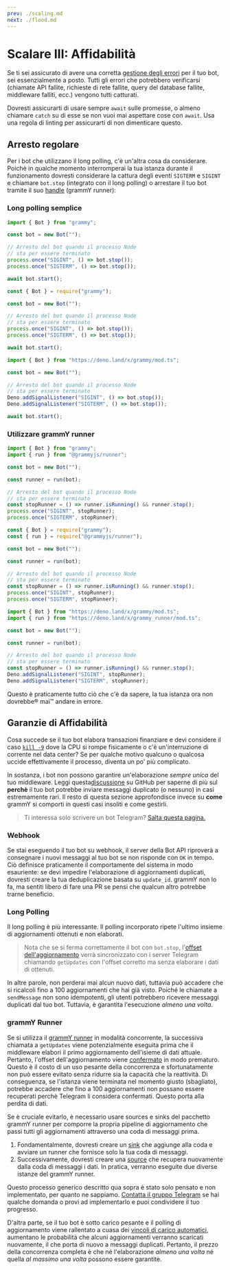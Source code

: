 ```yaml
---
prev: ./scaling.md
next: ./flood.md
---
```


# Scalare III: Affidabilità

Se ti sei assicurato di avere una corretta [gestione degli errori](../guide/errors.md) per il tuo bot, sei essenzialmente a posto.
Tutti gli errori che potrebbero verificarsi (chiamate API fallite, richieste di rete fallite, query del database fallite, middleware falliti, ecc.) vengono tutti catturati.

Dovresti assicurarti di usare sempre `await` sulle promesse, o almeno chiamare `catch` su di esse se non vuoi mai aspettare cose con `await`.
Usa una regola di linting per assicurarti di non dimenticare questo.

## Arresto regolare

Per i bot che utilizzano il long polling, c'è un'altra cosa da considerare.
Poichè in qualche momento interromperai la tua istanza durante il funzionamento dovresti considerare la cattura degli eventi `SIGTERM` e `SIGINT` e chiamare `bot.stop` (integrato con il long polling) o arrestare il tuo bot tramite il suo [handle](https://deno.land/x/grammy_runner/mod.ts?s=RunnerHandle#prop_stop) (grammY runner):

### Long polling semplice

<CodeGroup>

<CodeGroupItem title="TypeScript" active>

```ts
import { Bot } from "grammy";

const bot = new Bot("");

// Arresto del bot quando il processo Node
// sta per essere terminato
process.once("SIGINT", () => bot.stop());
process.once("SIGTERM", () => bot.stop());

await bot.start();
```

</CodeGroupItem>

<CodeGroupItem title="JavaScript">

```js
const { Bot } = require("grammy");

const bot = new Bot("");

// Arresto del bot quando il processo Node
// sta per essere terminato
process.once("SIGINT", () => bot.stop());
process.once("SIGTERM", () => bot.stop());

await bot.start();
```

</CodeGroupItem>

<CodeGroupItem title="Deno">

```ts
import { Bot } from "https://deno.land/x/grammy/mod.ts";

const bot = new Bot("");

// Arresto del bot quando il processo Node
// sta per essere terminato
Deno.addSignalListener("SIGINT", () => bot.stop());
Deno.addSignalListener("SIGTERM", () => bot.stop());

await bot.start();
```

</CodeGroupItem>
</CodeGroup>

### Utilizzare grammY runner

<CodeGroup>

<CodeGroupItem title="TypeScript" active>

```ts
import { Bot } from "grammy";
import { run } from "@grammyjs/runner";

const bot = new Bot("");

const runner = run(bot);

// Arresto del bot quando il processo Node
// sta per essere terminato
const stopRunner = () => runner.isRunning() && runner.stop();
process.once("SIGINT", stopRunner);
process.once("SIGTERM", stopRunner);
```

</CodeGroupItem>

<CodeGroupItem title="JavaScript">

```js
const { Bot } = require("grammy");
const { run } = require("@grammyjs/runner");

const bot = new Bot("");

const runner = run(bot);

// Arresto del bot quando il processo Node
// sta per essere terminato
const stopRunner = () => runner.isRunning() && runner.stop();
process.once("SIGINT", stopRunner);
process.once("SIGTERM", stopRunner);
```

</CodeGroupItem>
<CodeGroupItem title="Deno">

```ts
import { Bot } from "https://deno.land/x/grammy/mod.ts";
import { run } from "https://deno.land/x/grammy_runner/mod.ts";

const bot = new Bot("");

const runner = run(bot);

// Arresto del bot quando il processo Node
// sta per essere terminato
const stopRunner = () => runner.isRunning() && runner.stop();
Deno.addSignalListener("SIGINT", stopRunner);
Deno.addSignalListener("SIGTERM", stopRunner);
```

</CodeGroupItem>
</CodeGroup>

Questo è praticamente tutto ciò che c'è da sapere, la tua istanza ora non dovrebbe:registered: mai:tm: andare in errore.

## Garanzie di Affidabilità

Cosa succede se il tuo bot elabora transazioni finanziare e devi considere il caso [`kill -9`](https://stackoverflow.com/questions/43724467/what-is-the-difference-between-kill-and-kill-9) dove la CPU si rompe fisicamente o c'è un'interruzione di corrente nel data center?
Se per qualche motivo qualcuno o qualcosa uccide effettivamente il processo, diventa un po' più complicato.

In sostanza, i bot non possono garantire un'elaborazione _sempre unica_ del tuo middleware.
Leggi questa[discussione](https://github.com/tdlib/telegram-bot-api/issues/126) su GitHub per saperne di più sul **perchè** il tuo bot potrebbe inviare messaggi duplicato (o nessuno) in casi estremamente rari.
Il resto di questa sezione approfondisce invece su **come** grammY si comporti in questi casi insoliti e come gestirli.

> Ti interessa solo scrivere un bot Telegram? [Salta questa pagina.](./flood.md)

### Webhook

Se stai eseguendo il tuo bot su webhook, il server della Bot API riproverà a consegnare i nuovi messaggi al tuo bot se non risponde con `OK` in tempo.
Ciò definisce praticamente il comportamente del sistema in modo esauriente: se devi impedire l'elaborazione di aggiornamenti duplicati, dovresti creare la tua deduplicazione basata su `update_id`.
grammY non lo fa, ma sentiti libero di fare una PR se pensi che qualcun altro potrebbe trarne beneficio.

### Long Polling

Il long polling è più interessante.
Il polling incorporato ripete l'ultimo insieme di aggiornamenti ottenuti e non elaborati.

> Nota che se si ferma correttamente il bot con `bot.stop`, l'[offset dell'aggiornamento](https://core.telegram.org/bots/api#getting-updates) verrà sincronizzato con i server Telegram chiamando `getUpdates` con l'offset corretto ma senza elaborare i dati di ottenuti.

In altre parole, non perderai mai alcun nuovo dati, tuttavia può accadere che si ricalcoli fino a 100 aggiornamenti che hai già visto.
Poiché le chiamate a `sendMessage` non sono idempotenti, gli utenti potrebbero ricevere messaggi duplicati dal tuo bot.
Tuttavia, è garantita l'esecuzione _almeno una volta_.

### grammY Runner

Se si utilizza il [grammY runner](../plugins/runner.md) in modalità concorrente, la successiva chiamata a `getUpdates` viene potenzialmente eseguita prima che il middleware elabori il primo aggiornamento dell'isieme di dati attuale.
Pertanto, l'offset dell'aggiornamento viene [confermato](https://core.telegram.org/bots/api#getupdates) in modo prematuro.
Questo è il costo di un uso pesante della concorrenza e sfortunatamente non può essere evitato senza ridurre sia la capacità che la reattività.
Di conseguenza, se l'istanza viene terminata nel momento giusto (sbagliato), potrebbe accadere che fino a 100 aggiornamenti non possano essere recuperati perchè Telegram li considera confermati.
Questo porta alla perdita di dati.

Se è cruciale evitarlo, è necessario usare sources e sinks del pacchetto grammY runner per comporre la propria pipeline di aggiornamento che passi tutti gli aggiornamenti attraverso una coda di messaggi prima.

1. Fondamentalmente, dovresti creare un [sink](https://deno.land/x/grammy_runner/mod.ts?s=UpdateSink) che aggiunge alla coda e avviare un runner che fornisce solo la tua coda di messaggi.
2. Successivamente, dovresti creare una [source](https://deno.land/x/grammy_runner/mod.ts?s=UpdateSource) che recupera nuovamente dalla coda di messaggi i dati.
    In pratica, verranno eseguite due diverse istanze del grammY runner.

Questo processo generico descritto qua sopra è stato solo pensato e non implementato, per quanto ne sappiamo.
[Contatta il gruppo Telegram](https://t.me/grammyjs) se hai qualche domanda o provi ad implementarlo e puoi condividere il tuo progresso.

D'altra parte, se il tuo bot è sotto carico pesante e il polling di aggiornamento viene rallentato a cuasa dei [vincoli di carico automatici](../plugins/runner.md#sink), aumentano le probabilità che alcuni aggiornamenti verranno scaricati nuovamente, il che porta di nuovo a messaggi duplicati.
Pertanto, il prezzo della concorrenza completa è che né l'elaborazione _almeno una volta_ né quella _al massimo una volta_ possono essere garantite.
